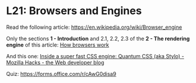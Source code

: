# L21: Browsers and Engines

Read the following article:
https://en.wikipedia.org/wiki/Browser_engine

Only the sections **1 - Introduction** and 2.1, 2.2, 2.3 of the **2 - The rendering engine** of this article:
[How browsers work](http://taligarsiel.com/Projects/howbrowserswork1.htm)

And this one:
[Inside a super fast CSS engine: Quantum CSS (aka Stylo) - Mozilla Hacks - the Web developer blog](https://hacks.mozilla.org/2017/08/inside-a-super-fast-css-engine-quantum-css-aka-stylo/)

Quiz: https://forms.office.com/r/cAwG0disa9
